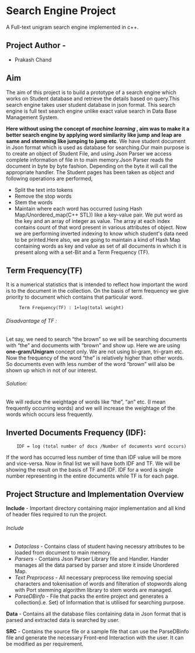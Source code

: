 # Search Engine Project
A Full-text unigram search engine implemented in c++.
## Project Author - 
- Prakash Chand
## Aim
The aim of this project is to build a prototype of a search engine which works on Student database and retrieve the details based on query.This search engine takes user student database in json format.
This search engine is full text search engine unlike exact value search in Data Base Management System.

**Here without using the concept of _machine learning_ , aim was to make it a better search engine by applying word similarity like jump and leap are same and stemming like jumping to jump etc**.
We have student document in Json format which is used as database for searching.Our main purpose is to create an object of Student File, and using Json Parser we access complete information of file in to main memory.Json Parser reads the document in byte by byte fashion. Depending on the byte it will call the appropriate handler.
The Student pages has been taken as object and following operations are performed,
- Split the text into tokens
- Remove the stop words
- Stem the words
- Maintain where each word has occurred (using Hash Map/Unordered_map(C++ STL)) like a key-value pair.
We put word as the key and an array of integer as value. The array at each index contains count of that word present in various attributes of object.
Now we are performing inverted indexing to know which student's data need to be printed.Here also, we are going to maintain a kind of Hash Map containing words as key and value as set of all documents in which it is present along with a set-Bit and a Term Frequency (TF).
## Term Frequency(TF)
It is a numerical statistics that is intended to reflect how important the word is to the document in the collection. 
On the basis of term frequency we give priority to document which contains that particular word.

         Term Frequency(TF) : 1+log(total weight)


###### Disadvantage of TF :
Let say, we need to search “the brown” so we will be searching documents with “the” and documents with “brown” and show up. Here we are using **one-gram/Unigram** concept only. We are not using bi-gram, tri-gram etc. Now the frequency of the word “the” is relatively higher than other words. So documents even with less number of the word “brown” will also be shown up which in not of our interest.

###### Solution:
We will reduce the weightage of words like “the”, “an” etc. (I mean frequently occurring words) and we will increase the weightage of the words which occurs less frequently.

## Inverted Documents Frequency (IDF): 

        IDF = log (total number of docs /Number of documents word occurs)

If the word has occurred less number of time than IDF value will be more and vice-versa. Now in final list we will have both IDF and TF. We will be showing the result on the basis of TF and IDF. IDF for a word is single number representing in the entire documents while TF is for each page.
## Project Structure and Implementation Overview
**Include**  - Important directory containing major implementation and all kind of header files required to run the project.
###### Include
- *Dataclass* - Contains class of student having necessry attributes to be loaded from document to main memory.
- *Parsers* - Contains Json Parser Library file and Handler. Hander manages all the data parsed by parser and store it inside Unordered Map.
- *Text Preprocess* - All necessary preprocess like removing special characters and tokenisation of words and filteration of stopwords along with Port stemming algorithm library to stem words are managed.
- *ParseDBinfo* - File that packs the entire project and generates a collection(i.e. Set) of Information that is utilised for searching purpose.

**Data** - 
Contains all the database files containing data in Json format that is parsed and extracted data is searched by user.

**SRC** -
Contains the source file or a sample file that can use the ParseDBinfo file and generate the necessary Front-end Interaction with the user. It can be modified as per requirement.
